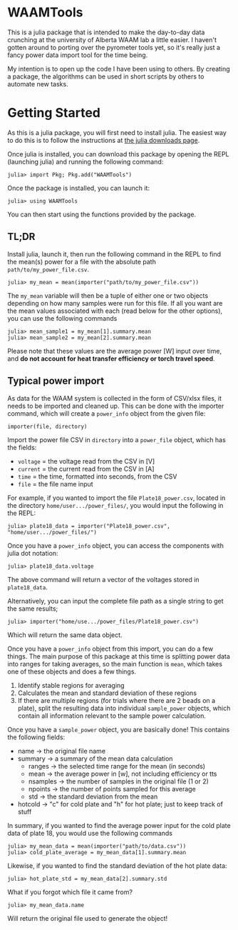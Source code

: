 # WAAMTools

This is a julia package that is intended to make the day-to-day data crunching at the university of Alberta WAAM lab a little easier. I haven't gotten around to porting over the pyrometer tools yet, so it's really just a fancy power data import tool for the time being.

My intention is to open up the code I have been using to others. By creating a package, the algorithms can be used in short scripts by others to automate new tasks.

# Getting Started

As this is a julia package, you will first need to install julia. The easiest way to do this is to follow the instructions at [the julia downloads page](https://julialang.org/downloads/).

Once julia is installed, you can download this package by opening the REPL (launching julia) and running the following command: 

```julia-repl
julia> import Pkg; Pkg.add("WAAMTools")
```

Once the package is installed, you can launch it:

```julia-repl
julia> using WAAMTools
```

You can then start using the functions provided by the package.

## TL;DR

Install julia, launch it, then run the following command in the REPL to find the mean(s) power for a file with the absolute path `path/to/my_power_file.csv`. 

```julia-repl
julia> my_mean = mean(importer("path/to/my_power_file.csv"))
```

The `my_mean` variable will then be a tuple of either one or two objects depending on how many samples were run for this file. If all you want are the mean values associated with each (read below for the other options), you can use the following commands

```julia-repl
julia> mean_sample1 = my_mean[1].summary.mean
julia> mean_sample2 = my_mean[2].summary.mean
```

Please note that these values are the average power [W] input over time, and **do not account for heat transfer efficiency or torch travel speed**. 

## Typical power import

As data for the WAAM system is collected in the form of CSV/xlsx files, it needs to be imported and cleaned up. This can be done with the importer command, which will create a `power_info` object from the given file:

`importer(file, directory)`

Import the power file CSV in `directory` into a `power_file` object, which has the fields:

* `voltage` = the voltage read from the CSV in [V]
* `current` = the current read from the CSV in [A]
* `time` = the time, formatted into seconds, from the CSV
* `file` = the file name input

For example, if you wanted to import the file `Plate18_power.csv`, located in the directory `home/user.../power_files/`, you would input the following in the REPL:

```julia-repl
julia> plate18_data = importer("Plate18_power.csv", "home/user.../power_files/")
```

Once you have a `power_info` object, you can access the components with julia dot notation:

```julia-repl
julia> plate18_data.voltage
```
The above command will return a vector of the voltages stored in `plate18_data`.

Alternatively, you can input the complete file path as a single string to get the same results;

```julia-repl
julia> importer("home/use.../power_files/Plate18_power.csv")
```

Which will return the same data object.

Once you have a `power_info` object from this import, you can do a few things. The main purpose of this package at this time is splitting power data into ranges for taking averages, so the main function is `mean`, which takes one of these objects and does a few things. 

1. Identify stable regions for averaging
2. Calculates the mean and standard deviation of these regions
3. If there are multiple regions (for trials where there are 2 beads on a plate), split the resulting data into individual `sample_power` objects, which contain all information relevant to the sample power calculation. 

Once you have a `sample_power` object, you are basically done! This contains the following fields: 

- name → the original file name
- summary → a summary of the mean data calculation
    - ranges → the selected time range for the mean (in seconds)
    - mean → the average power in [w], not including efficiency or tts
    - nsamples → the number of samples in the original file (1 or 2)
    - npoints → the number of points sampled for this average 
    - std → the standard deviation from the mean
- hotcold → "c" for cold plate and "h" for hot plate; just to keep track of stuff

In summary, if you wanted to find the average power input for the cold plate data of plate 18, you would use the following commands

```julia-repl
julia> my_mean_data = mean(importer("path/to/data.csv"))
julia> cold_plate_average = my_mean_data[1].summary.mean
```

Likewise, if you wanted to find the standard deviation of the hot plate data:

```julia-repl
julia> hot_plate_std = my_mean_data[2].summary.std
```

What if you forgot which file it came from? 

```julia-repl
julia> my_mean_data.name
```

Will return the original file used to generate the object!

